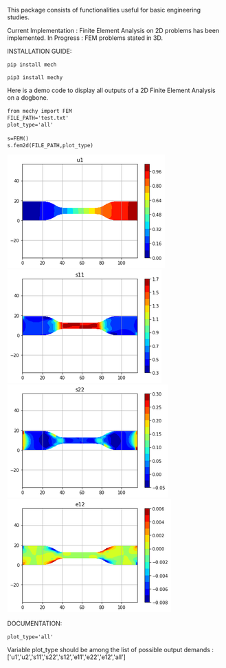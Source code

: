 This package consists of functionalities useful for basic engineering studies. 

Current Implementation : Finite Element Analysis on 2D problems has been implemented.
In Progress : FEM problems stated in 3D.
 
INSTALLATION GUIDE:

```
pip install mech
```
```
pip3 install mechy
```

Here is a demo code to display all outputs of a 2D Finite Element Analysis on a dogbone.

```
from mechy import FEM
FILE_PATH='test.txt'
plot_type='all'

s=FEM()
s.fem2d(FILE_PATH,plot_type)
```

![Displacement_X](./mechy/images/u1.png)
![stress_11](./mechy/images/s11.png)
![stress_22](./mechy/images/s22.png)
![strain_12](./mechy/images/e12.png)

DOCUMENTATION:
```
plot_type='all'
```
Variable plot_type should be among the list of possible output demands : ['u1','u2','s11','s22','s12','e11','e22','e12','all']
